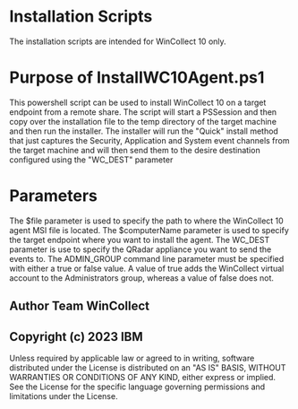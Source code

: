 # Installation Scripts

The installation scripts are intended for WinCollect 10 only.

# Purpose of InstallWC10Agent.ps1

This powershell script can be used to install WinCollect 10 on a target endpoint from a remote share. The script will start a PSSession and then copy over the installation file to the temp directory of the target machine and then run the installer.  The installer will run the "Quick" install method that just captures the Security, Application and System event channels from the target machine and will then send them to the desire destination configured using the "WC_DEST" parameter

# Parameters

The $file parameter is used to specify the path to where the WinCollect 10 agent MSI file is located.
The $computerName parameter is used to specify the target endpoint where you want to install the agent.
The WC_DEST parameter is use to specify the QRadar appliance you want to send the events to.
The ADMIN_GROUP command line parameter must be specified with either a true or false value. A value of true adds the WinCollect virtual account to the Administrators group, whereas a value of false does not.

## Author  Team WinCollect

## Copyright (c) 2023 IBM  
Unless required by applicable law or agreed to in writing, software distributed under the License is distributed on an "AS IS" BASIS, WITHOUT WARRANTIES OR CONDITIONS OF ANY KIND, either express or implied. See the License for the specific language governing permissions and limitations under the License.
